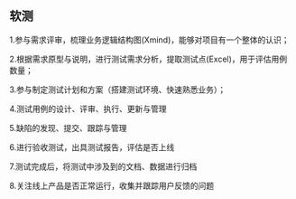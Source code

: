 ## 软测

1.参与需求评审，梳理业务逻辑结构图(Xmind)，能够对项目有一个整体的认识；

2.根据需求原型与说明，进行测试需求分析，提取测试点(Excel)，用于评估用例数量；

3.参与制定测试计划和方案（搭建测试环境、快速熟悉业务）；

4.测试用例的设计、评审、执行、更新与管理

5.缺陷的发现、提交、跟踪与管理

6.进行验收测试，出具测试报告，评估是否上线

7.测试完成后，将测试中涉及到的文档、数据进行归档

8.关注线上产品是否正常运行，收集并跟踪用户反馈的问题
   


  
